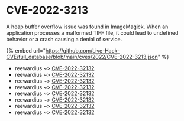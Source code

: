 # CVE-2022-3213

A heap buffer overflow issue was found in ImageMagick. When an application processes a malformed TIFF file, it could lead to undefined behavior or a crash causing a denial of service.

{% embed url="https://github.com/Live-Hack-CVE/full_database/blob/main/cves/2022/CVE-2022-3213.json" %}


* reewardius ~> [CVE-2022-32132](https://www.alice-snow.ru/2022/database/cve-2022-3213/cve-2022-32132-reewardius)
* reewardius ~> [CVE-2022-32132](https://www.alice-snow.ru/2022/database/cve-2022-3213/cve-2022-32132-reewardius)
* reewardius ~> [CVE-2022-32132](https://www.alice-snow.ru/2022/database/cve-2022-3213/cve-2022-32132-reewardius)
* reewardius ~> [CVE-2022-32132](https://www.alice-snow.ru/2022/database/cve-2022-3213/cve-2022-32132-reewardius)
* reewardius ~> [CVE-2022-32132](https://www.alice-snow.ru/2022/database/cve-2022-3213/cve-2022-32132-reewardius)
* reewardius ~> [CVE-2022-32132](https://www.alice-snow.ru/2022/database/cve-2022-3213/cve-2022-32132-reewardius)
* reewardius ~> [CVE-2022-32132](https://www.alice-snow.ru/2022/database/cve-2022-3213/cve-2022-32132-reewardius)
* reewardius ~> [CVE-2022-32132](https://www.alice-snow.ru/2022/database/cve-2022-3213/cve-2022-32132-reewardius)